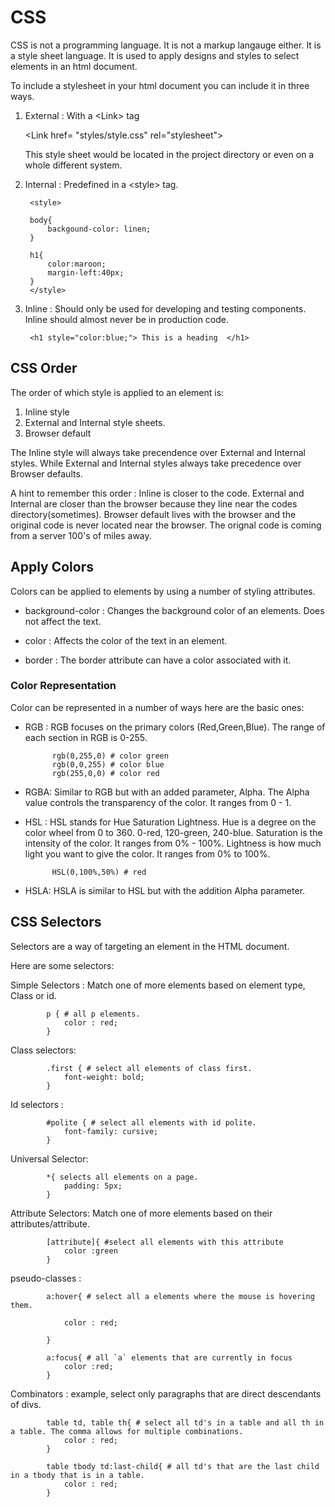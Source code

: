# CSS

CSS is not a programming language. It is not a markup langauge either. It is a style sheet language. It is used to apply designs and styles to select elements in an html document. 

To include a stylesheet in your html document you can include it in three ways. 

1. External : With a &lt;Link> tag 

    &lt;Link href= "styles/style.css" rel="stylesheet">

    This style sheet would be located in the project directory or even on a whole different system. 
2. Internal : Predefined in a &lt;style> tag. 

        <style>

        body{
            backgound-color: linen;
        }

        h1{
            color:maroon;
            margin-left:40px;
        }
        </style>
3. Inline : Should only be used for developing and testing components. Inline should almost never be in production code. 

        <h1 style="color:blue;"> This is a heading  </h1>

## CSS Order

The order of which style is applied to an element is:

1. Inline style
2. External and Internal style sheets.
3. Browser default

The Inline style will always take precendence over External and Internal styles. While External and Internal styles always take precedence over Browser defaults. 

A hint to remember this order : Inline is closer to the code. External and Internal are closer than the browser because they line near the codes directory(sometimes). Browser default lives with the browser and the original code is never located near the browser. The orignal code is coming from a server 100's of miles away. 

## Apply Colors 

Colors can be applied to elements by using a number of styling attributes.

* background-color : Changes the background color of an elements. Does not affect the text.

* color : Affects the color of the text in an element.

* border : The border attribute can have a color associated with it.

### Color Representation
Color can be represented in a number of ways here are the basic ones:

* RGB : RGB focuses on the primary colors (Red,Green,Blue). The range of each section in RGB is 0-255.

            rgb(0,255,0) # color green
            rgb(0,0,255) # color blue
            rgb(255,0,0) # color red
* RGBA: Similar to RGB but with an added parameter, Alpha. The Alpha value controls the transparency of the color. It ranges from 0 - 1. 

* HSL : HSL stands for Hue Saturation Lightness. Hue is a degree on the color wheel from 0 to 360. 0-red, 120-green, 240-blue. Saturation is the intensity of the color. It ranges from 0% - 100%. Lightness is how much light you want to give the color. It ranges from 0% to 100%.

            HSL(0,100%,50%) # red

* HSLA: HSLA is similar to HSL but with the addition Alpha parameter. 

## CSS Selectors 

Selectors are a way of targeting an element in the HTML document. 

Here are some selectors:

Simple Selectors : Match one of more elements based on element type, Class or id. 

            p { # all p elements.
                color : red; 
            }

Class selectors: 

            .first { # select all elements of class first.
                font-weight: bold; 
            }

Id selectors :

            #polite { # select all elements with id polite.
                font-family: cursive;
            }

Universal Selector:

            *{ selects all elements on a page.
                padding: 5px; 
            }
Attribute Selectors: Match one of more elements based on their attributes/attribute.

            [attribute]{ #select all elements with this attribute
                color :green
            }

pseudo-classes :

            a:hover{ # select all a elements where the mouse is hovering them. 

                color : red;                

            }

            a:focus{ # all `a` elements that are currently in focus 
                color :red;
            }

Combinators : example, select only paragraphs that are direct descendants of divs.

            table td, table th{ # select all td's in a table and all th in a table. The comma allows for multiple combinations. 
                color : red; 
            }
            
            table tbody td:last-child{ # all td's that are the last child in a tbody that is in a table. 
                color : red; 
            }
            
        
